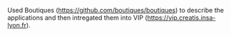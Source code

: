 Used Boutiques (https://github.com/boutiques/boutiques) to describe the applications and then intregated them into VIP (https://vip.creatis.insa-lyon.fr).
